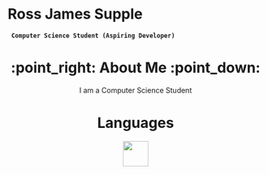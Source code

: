 # Ross James Supple


**` Computer Science Student (Aspiring Developer)`**




<div id = "Header" align = "center">
    <h1>
    :point_right: About Me :point_down:
    </h1>
    <p align = "center">
    I am a Computer Science Student
    </p>
    <h1></h1>
</div>
<div id = "Languages" align = "center">
    <h1>
    Languages
    </h1>  
    <img src="https://cdn.jsdelivr.net/gh/devicons/devicon@latest/icons/cplusplus/cplusplus-original.svg" width=50px/>
</div>